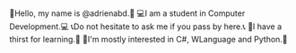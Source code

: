👋Hello, my name is  @adrienabd.👋
💻I am a student in Computer Development.💻
📞Do not hesitate to ask me if you pass by here.📞
🧐I have a thirst for learning.🧐
👀I'm mostly interested in C#, WLanguage and Python.👀
